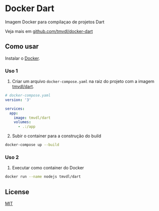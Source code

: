 # Docker Dart

Imagem Docker para compilaçao de projetos Dart

Veja mais em [github.com/tmvdl/docker-dart](https://github.com/tmvdl/docker-dart)

## Como usar

Instalar o [Docker](https://docs.docker.com/engine/install/).

### Uso 1

1. Criar um arquivo `docker-compose.yaml` na raiz do projeto com a imagem [tmvdl/dart](https://hub.docker.com/r/tmvdl/dart).

```yaml
# docker-compose.yaml
version: '3'

services:
  app:
    image: tmvdl/dart
    volumes:
      - .:/app
```

2. Subir o container para a construção do build

```bash
docker-compose up --build
```

### Uso 2

1. Executar como container do Docker

```sh
docker run --name nodejs tmvdl/dart
```

## License

[MIT](https://github.com/tmvdl/docker-dart/blob/main/LICENSE)
